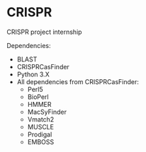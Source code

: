 # CRISPR
CRISPR project internship

Dependencies:
- BLAST
- CRISPRCasFinder
- Python 3.X
- All dependencies from CRISPRCasFinder:
  - Perl5
  - BioPerl
  - HMMER
  - MacSyFinder
  - Vmatch2
  - MUSCLE
  - Prodigal
  - EMBOSS
